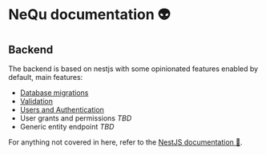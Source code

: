 # NeQu documentation 👽

## Backend

The backend is based on nestjs with some opinionated features enabled by default, main features:
- [Database migrations](backend_database.md)
- [Validation](backend_validation.md)
- [Users and Authentication](backend_users.md)
- User grants and permissions *TBD*
- Generic entity endpoint *TBD*

For anything not covered in here, refer to the [NestJS documentation 🦁](https://docs.nestjs.com/).

